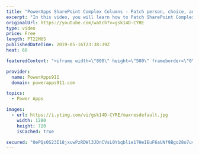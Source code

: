 ```yaml
---
title: "PowerApps SharePoint Complex Columns - Patch person, choice, and lookup fields"
excerpt: "In this video, you will learn how to Patch SharePoint Complex Columns with PowerApps. This includes Person, Choice, and Lookup columns. You will see how to do this both with controls like dropdown and comboboxes and with just a button.  '@odata.type': \"#Microsoft.Azure.Connectors.SharePoint.SPListExpandedReference\""
originalUrl: https://youtube.com/watch?v=gsk14D-CYRE
type: video
price: Free
length: PT22M6S
publishedDateTime: 2019-05-16T23:38:39Z
heat: 60

featuredContent: "<iframe width=\"800\" height=\"500\" frameborder=\"0\" src=\"https://www.youtube.com/embed/gsk14D-CYRE\" allow=\"accelerometer; autoplay; encrypted-media; gyroscope; picture-in-picture\" allowfullscreen></iframe>"

provider:
  name: PowerApps911
  domain: powerapps911.com

topics:
  - Power Apps

images:
  - url: https://i.ytimg.com/vi/gsk14D-CYRE/maxresdefault.jpg
    width: 1280
    height: 720
    isCached: true

secured: "0ePQs0S23I18jxuwPzRDWl3JDnCVsL0Ybqblie17HeIEuF6aUNf9Bgo28o7u4SDYlTSE4pBEAzJ/zWRa6NHbSBphRUZPnMpRXrns4Jr7GX+3fqzs6xSsRo4ZCZaoXasx4bUEVblDpHe6vA3YF8MlgjBCHJLoUVCwOvwGJOYGapO//F2yojDEtZMfm5TMOxkN57nVibC9XAtNBv7GtxSkWcziIEUOacpkFOI6SEEvhuy/OS/hHJlVD7XpbM9mxX3heFJEbuX6uRydjjLPot7iX3Tz2AIXbUDfwOCyr88/1LyjC4PcmfRPvMOMUfRFUofbA+rO9UAI2SgamLyllImtpLRIRvz7jsAwnoPGGgigNfF3kAlT1QGCq0grPDmSMIp05sJJLH4+fBspusmuLQfV1iPSNbe5qco561kZ/8EvcAc=;9Cb8C0kYDVdLqkLFRcfohQ=="
---
```



